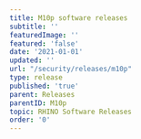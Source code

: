 ```yaml
---
title: M10p software releases
subtitle: ''
featuredImage: ''
featured: 'false'
date: '2021-01-01'
updated: ''
url: "/security/releases/m10p"
type: release
published: 'true'
parent: Releases
parentID: M10p
topic: RHINO Software Releases
order: '0'
---
```

